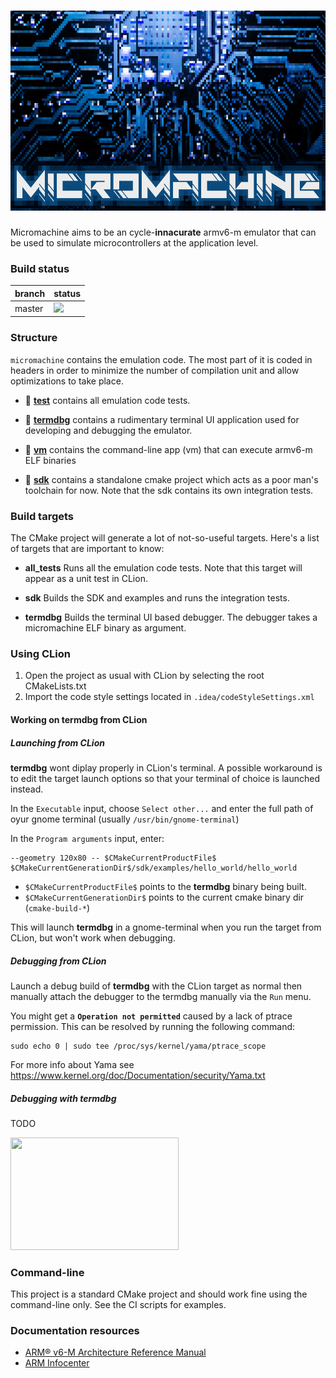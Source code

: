 # <img src="docs/images/micromachine-logo.png" width="640" height="320" />

Micromachine aims to be an cycle-**innacurate** armv6-m emulator that can be used to simulate
microcontrollers at the application level.


### Build status

branch | status
-------|--------
master |![](https://github.com/flavioroth/micromachine/workflows/MicroMachine%20CI/badge.svg?branch=master)


### Structure

`micromachine` contains the emulation code. The most part of it is coded in headers
 in order to minimize the number of compilation unit and allow optimizations to take place.

* :file_folder: [**test**](test/) contains all emulation code tests.

* :file_folder: [**termdbg**](termdbg/) contains a rudimentary terminal UI application used for
developing and debugging the emulator.

* :file_folder: [**vm**](vm/) contains the command-line app (vm) that can execute armv6-m ELF binaries

* :file_folder: [**sdk**](sdk/) contains a standalone cmake project which acts as a poor man's
toolchain for now. Note that the sdk contains its own integration tests.

### Build targets

The CMake project will generate a lot of not-so-useful targets. Here's a list of targets that are important to know:

* **all_tests** Runs all the emulation code tests. Note that this target will appear as a unit test in CLion.

* **sdk** Builds the SDK and examples and runs the integration tests.

* **termdbg** Builds the terminal UI based debugger. The debugger takes a micromachine ELF binary as argument.


### Using CLion

1) Open the project as usual with CLion by selecting the root CMakeLists.txt
2) Import the code style settings located in `.idea/codeStyleSettings.xml`

#### Working on termdbg from CLion

##### Launching from CLion

**termdbg** wont diplay properly in CLion's terminal. A possible workaround is to edit the target launch options so that your terminal of choice is launched instead.

In the `Executable` input, choose `Select other...` and enter the full path of oyur gnome terminal (usually `/usr/bin/gnome-terminal`)

In the `Program arguments` input, enter:

    --geometry 120x80 -- $CMakeCurrentProductFile$ $CMakeCurrentGenerationDir$/sdk/examples/hello_world/hello_world

* `$CMakeCurrentProductFile$` points to the **termdbg** binary being built.
* `$CMakeCurrentGenerationDir$` points to the current cmake binary dir (`cmake-build-*`)

This will launch **termdbg** in a gnome-terminal when you run the target from CLion, but won't work when debugging.

##### Debugging from CLion

Launch a debug build of **termdbg** with the CLion target as normal then manually attach the debugger to the termdbg manually via the `Run` menu.

You might get a **`Operation not permitted`** caused by a lack of ptrace permission. This can be resolved by running the following command:

    sudo echo 0 | sudo tee /proc/sys/kernel/yama/ptrace_scope

For more info about Yama see https://www.kernel.org/doc/Documentation/security/Yama.txt


##### Debugging with termdbg

TODO

<a href="https://asciinema.org/a/319983">
<img src="https://asciinema.org/a/319983.png" width="269" height="180" />
</a>

### Command-line

This project is a standard CMake project and should work fine using the command-line only.
See the CI scripts for examples.





### Documentation resources

* [ARM® v6-M Architecture Reference Manual](https://static.docs.arm.com/ddi0419/d/DDI0419D_armv6m_arm.pdf)
* [ARM Infocenter](http://infocenter.arm.com/help/index.jsp)






